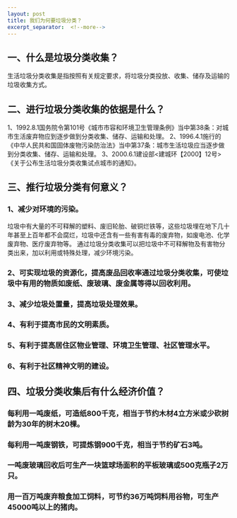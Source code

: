 ```yaml
---
layout: post
title: 我们为何要垃圾分类？
excerpt_separator:  <!--more-->
---
```


## 一、什么是垃圾分类收集？
生活垃圾分类收集是指按照有关规定要求，将垃圾分类投放、收集、储存及运输的垃圾收集方式。
## 二、进行垃圾分类收集的依据是什么？
1、1992.8.1国务院令第101号《城市市容和环境卫生管理条例》当中第38条：对城市生活废弃物应到逐步做到分类收集、储存、运输和处理。
2、1996.4.1施行的《中华人民共和国固体废物污染防治法》当中第37条：城市生活垃圾应当逐步做到分类收集、储存、运输和处理。
3、2000.6.1建设部<建城环【2000】12号>《关于公布生活垃圾分类收集试点城市的通知》。
## 三、推行垃圾分类有何意义？
### 1、减少对环境的污染。
垃圾中有大量的不可释解的塑料、废旧轮胎、破铜烂铁等，这些垃圾埋在地下几十年甚至上百年都不会腐烂，垃圾中还含有一些有害有毒的废弃物，如废电池、化学废弃物、医疗废弃物等。
通过垃圾分类收集可以把垃圾中不可释解物及有害物分类出来，加以利用或特殊处理，减少环境污染。
### 2、可实现垃圾的资源化，提高废品回收率通过垃圾分类收集，可使垃圾中有用的物质如废纸、废玻璃、废金属等得以回收利用。
### 3、减少垃圾处置量，提高垃圾处理效果。
### 4、有利于提高市民的文明素质。
### 5、有利于提高居住区物业管理、环境卫生管理、社区管理水平。
### 6、有利于社区精神文明的建设。
## 四、垃圾分类收集后有什么经济价值？
### 每利用一吨废纸，可造纸800千克，相当于节约木材4立方米或少砍树龄为30年的树木20棵。
### 每利用一吨废钢铁，可提炼钢900千克，相当于节约矿石3吨。
### 一吨废玻璃回收后可生产一块篮球场面积的平板玻璃或500克瓶子2万只。
### 用一百万吨废弃粮食加工饲料，可节约36万吨饲料用谷物，可生产45000吨以上的猪肉。
